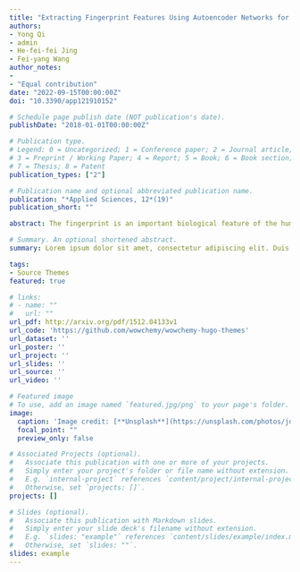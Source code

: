 ```yaml
---
title: "Extracting Fingerprint Features Using Autoencoder Networks for Gender Classification."
authors:
- Yong Qi
- admin
- He-fei-fei Jing
- Fei-yang Wang
author_notes:
- 
- "Equal contribution"
date: "2022-09-15T00:00:00Z"
doi: "10.3390/app121910152"

# Schedule page publish date (NOT publication's date).
publishDate: "2018-01-01T00:00:00Z"

# Publication type.
# Legend: 0 = Uncategorized; 1 = Conference paper; 2 = Journal article;
# 3 = Preprint / Working Paper; 4 = Report; 5 = Book; 6 = Book section;
# 7 = Thesis; 8 = Patent
publication_types: ["2"]

# Publication name and optional abbreviated publication name.
publication: "*Applied Sciences, 12*(19)"
publication_short: ""

abstract: The fingerprint is an important biological feature of the human body, which contains abundant biometric information. At present, the academic exploration of fingerprint gender characteristics is generally at the level of understanding, and the standardization research is quite limited. A robust approach is presented in this article, Dense Dilated Convolution ResNet Autoencoder, to extract valid gender information from fingerprints. By replacing the normal convolution operations with the atrous convolution in the backbone, prior knowledge is provided to keep the edge details, and the global reception field can be extended. The results were explored from three aspects  (1) Efficiency of DDC-ResNet. We conducted experiments using a combination of 6 typical automatic feature extractors with 9 classifiers for a total of 54 combinations are evaluated in our dataset; the experimental results show that the combination of methods we used achieved an average accuracy of 96.5%, with a classification accuracy of 97.52% for males and 95.48% for females, which outperformed the other experimental combinations. (2) The effect of the finger. The results showed that the right ring finger was the most effective for finger classification by gender. (3) The effect of specific features. We used the Class Activating Mapping method to plot fingerprint concentration thermograms, which allowed us to infer that fingerprint epidermal texture features are related to gender. The results demonstrated that autoencoder networks are a powerful method for extracting gender-specific features to help hide the privacy information of the user’s gender contained in the fingerprint. Our experiments also identified three levels of features in fingerprints that are important for gender differentiation, including loops and whorls shape, bifurcations shape, and line shapes.

# Summary. An optional shortened abstract.
summary: Lorem ipsum dolor sit amet, consectetur adipiscing elit. Duis posuere tellus ac convallis placerat. Proin tincidunt magna sed ex sollicitudin condimentum.

tags:
- Source Themes
featured: true

# links:
# - name: ""
#   url: ""
url_pdf: http://arxiv.org/pdf/1512.04133v1
url_code: 'https://github.com/wowchemy/wowchemy-hugo-themes'
url_dataset: ''
url_poster: ''
url_project: ''
url_slides: ''
url_source: ''
url_video: ''

# Featured image
# To use, add an image named `featured.jpg/png` to your page's folder. 
image:
  caption: 'Image credit: [**Unsplash**](https://unsplash.com/photos/jdD8gXaTZsc)'
  focal_point: ""
  preview_only: false

# Associated Projects (optional).
#   Associate this publication with one or more of your projects.
#   Simply enter your project's folder or file name without extension.
#   E.g. `internal-project` references `content/project/internal-project/index.md`.
#   Otherwise, set `projects: []`.
projects: []

# Slides (optional).
#   Associate this publication with Markdown slides.
#   Simply enter your slide deck's filename without extension.
#   E.g. `slides: "example"` references `content/slides/example/index.md`.
#   Otherwise, set `slides: ""`.
slides: example
---
```


